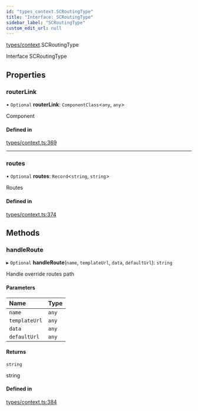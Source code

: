 ```yaml
---
id: "types_context.SCRoutingType"
title: "Interface: SCRoutingType"
sidebar_label: "SCRoutingType"
custom_edit_url: null
---
```


[types/context](../modules/types_context).SCRoutingType

Interface SCRoutingType

## Properties

### routerLink

• `Optional` **routerLink**: `ComponentClass`<`any`, `any`\>

Component

#### Defined in

[types/context.ts:369](https://github.com/selfcommunity/community-ui/blob/7f26f69/packages/sc-core/src/types/context.ts#L369)

___

### routes

• `Optional` **routes**: `Record`<`string`, `string`\>

Routes

#### Defined in

[types/context.ts:374](https://github.com/selfcommunity/community-ui/blob/7f26f69/packages/sc-core/src/types/context.ts#L374)

## Methods

### handleRoute

▸ `Optional` **handleRoute**(`name`, `templateUrl`, `data`, `defaultUrl`): `string`

Handle override routes path

#### Parameters

| Name | Type |
| :------ | :------ |
| `name` | `any` |
| `templateUrl` | `any` |
| `data` | `any` |
| `defaultUrl` | `any` |

#### Returns

`string`

string

#### Defined in

[types/context.ts:384](https://github.com/selfcommunity/community-ui/blob/7f26f69/packages/sc-core/src/types/context.ts#L384)
